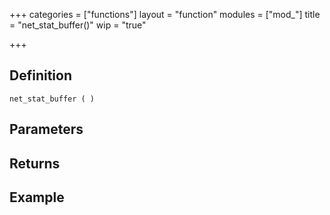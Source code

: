 +++
categories = ["functions"]
layout = "function"
modules = ["mod_"]
title = "net_stat_buffer()"
wip = "true"

+++

## Definition

    net_stat_buffer ( )

## Parameters

## Returns

## Example

```
```
